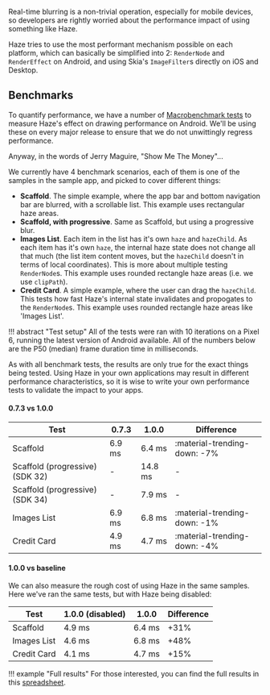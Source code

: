 Real-time blurring is a non-trivial operation, especially for mobile devices, so developers are rightly worried about the performance impact of using something like Haze.

Haze tries to use the most performant mechanism possible on each platform, which can basically be simplified into 2: `RenderNode` and `RenderEffect` on Android, and using Skia's `ImageFilter`s directly on iOS and Desktop.

## Benchmarks

To quantify performance, we have a number of [Macrobenchmark tests](https://developer.android.com/topic/performance/benchmarking/macrobenchmark-overview) to measure Haze's effect on drawing performance on Android. We'll be using these on every major release to ensure that we do not unwittingly regress performance.

Anyway, in the words of Jerry Maguire, "Show Me The Money"...

We currently have 4 benchmark scenarios, each of them is one of the samples in the sample app, and picked to cover different things:

- **Scaffold**. The simple example, where the app bar and bottom navigation bar are blurred, with a scrollable list. This example uses rectangular haze areas.
- **Scaffold, with progressive**. Same as Scaffold, but using a progressive blur.
- **Images List**. Each item in the list has it's own `haze` and `hazeChild`. As each item has it's own `haze`, the internal haze state does not change all that much (the list item content moves, but the `hazeChild` doesn't in terms of local coordinates). This is more about multiple testing `RenderNode`s. This example uses rounded rectangle haze areas (i.e. we use `clipPath`).
- **Credit Card**. A simple example, where the user can drag the `hazeChild`. This tests how fast Haze's internal state invalidates and propogates to the `RenderNode`s. This example uses rounded rectangle haze areas like 'Images List'.

!!! abstract "Test setup"
    All of the tests were ran with 10 iterations on a Pixel 6, running the latest version of Android available. All of the numbers below are the P50 (median) frame duration time in milliseconds.

As with all benchmark tests, the results are only true for the exact things being tested. Using Haze in your own applications may result in different performance characteristics, so it is wise to write your own performance tests to validate the impact to your apps.

#### 0.7.3 vs 1.0.0

| Test          | 0.7.3      | 1.0.0      | Difference   |
| ------------- | ---------- | -----------| ------------ |
| Scaffold      | 6.9 ms     | 6.4 ms     | :material-trending-down: -7%     |
| Scaffold (progressive) (SDK 32)     | -     | 14.8 ms     | -    |
| Scaffold (progressive) (SDK 34)     | -     | 7.9 ms     | -     |
| Images List   | 6.9 ms    | 6.8 ms     | :material-trending-down: -1%  |
| Credit Card   | 4.9 ms     | 4.7 ms     | :material-trending-down: -4%  |

#### 1.0.0 vs baseline

We can also measure the rough cost of using Haze in the same samples. Here we've ran the same tests, but with Haze being disabled:

| Test          | 1.0.0 (disabled)  | 1.0.0      | Difference   |
| ------------- | ------------------| -----------| ------------ |
| Scaffold      | 4.9 ms            | 6.4 ms     | +31%         |
| Images List   | 4.6 ms            | 6.8 ms     | +48%         |
| Credit Card   | 4.1 ms            | 4.7 ms     | +15%         |

!!! example "Full results"
    For those interested, you can find the full results in this [spreadsheet](https://docs.google.com/spreadsheets/d/1wZ9pbX0HDIa08ITwYy7BrYYwOq2sX-HUyAMQlcb3dI4/edit?usp=sharing).

